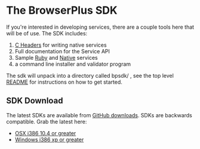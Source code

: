 # The BrowserPlus SDK

If you're interested in developing services, there are a couple tools here that will be of use. The SDK includes:

1. [C Headers](http://github.com/browserplus/platform/tree/master/src/sdk/service_api/api/ServiceAPI/) for writing native services
2. Full documentation for the Service API
3. Sample [Ruby](http://github.com/browserplus/platform/tree/master/src/sdk/sample_services/RubyService/) and 
   [Native](http://github.com/browserplus/platform/tree/master/src/sdk/sample_services/NativeService/) services
4. a command line installer and validator program

The sdk will unpack into a directory called bpsdk/ , see the top level
[README](http://github.com/browserplus/platform/blob/master/src/libs/installer/misc/README.txt) for instructions on how to
get started.

## SDK Download

The latest SDKs are available from [GitHub downloads](http://github.com/browserplus/platform/downloads).  SDKs
are backwards compatible.  Grab the latest here:

* [OSX i386 10.4 or greater](http://github.com/downloads/browserplus/platform/bpsdk_2.10.1-Darwin-i386.tgz)  
* [Windows i386 xp or greater](http://github.com/downloads/browserplus/platform/bpsdk_2.10.1-Win32-i386.zip)